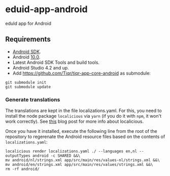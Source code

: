 # eduid-app-android

eduId app for Android

## Requirements

- [Android SDK](http://developer.android.com/sdk/index.html).
- Android [10.0](http://developer.android.com/tools/revisions/platforms.html#10).
- Latest Android SDK Tools and build tools.
- Android Studio 4.2 and up.
- Add https://github.com/Tiqr/tiqr-app-core-android as submodule:
```
git submodule init
git submodule update
```

### Generate translations

The translations are kept in the file localizations.yaml.
For this, you need to install the node package `localicious` via `yarn` (if you do it with `npm`, it won't work correctly).
See [this](https://blog.picnic.nl/localizing-native-apps-made-easy-with-localicious-5063d02d3511) blog post for more info about localicious.

Once you have it installed, execute the following line from the root of the repository to regerenate the Android resource files based on the 
contents of `localizations.yaml`:

```shell
localicious render localizations.yaml ./ --languages en,nl --outputTypes android -c SHARED &&\
mv android/nl/strings.xml app/src/main/res/values-nl/strings.xml &&\
mv android/en/strings.xml app/src/main/res/values/strings.xml &&\
rm -rf android/
```
